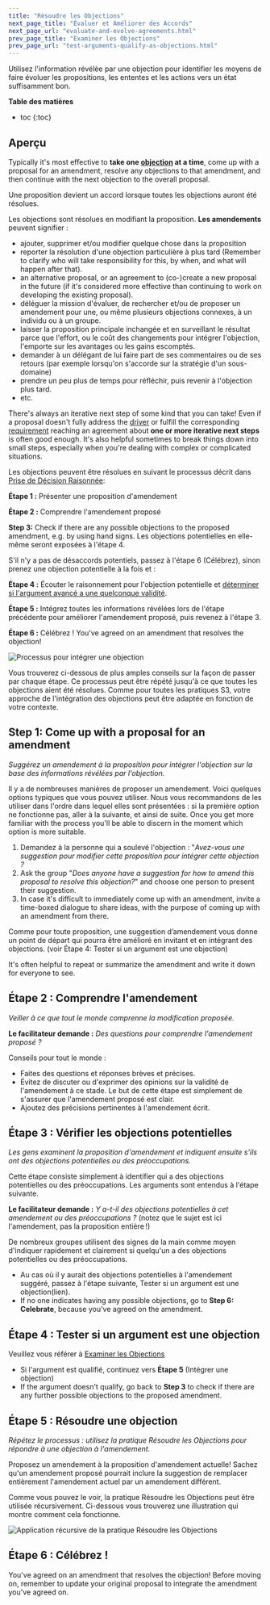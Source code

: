 ```yaml
---
title: "Résoudre les Objections"
next_page_title: "Évaluer et Améliorer des Accords"
next_page_url: "evaluate-and-evolve-agreements.html"
prev_page_title: "Examiner les Objections"
prev_page_url: "test-arguments-qualify-as-objections.html"
---
```



<div class="card summary"><div class="card-body">Utilisez l'information révélée par une objection pour identifier les moyens de faire évoluer les propositions, les ententes et les actions vers un état suffisamment bon. 
</div></div>


**Table des matières**

* toc
{:toc}


## Aperçu

Typically it's most effective to **take one <a href="glossary.html#entry-objection" class="glossary-tooltip" data-toggle="tooltip" title="Objection: Un argument – relatif à une proposition, un accord existant, ou une activité menée par un ou plusieurs membres de l&#x27;organisation - révélant des conséquences ou des risques qu&#x27;il serait préférable d&#x27;éviter pour l&#x27;organisation, ou démontrant des améliorations potentielles significatives.">objection</a> at a time**, come up with a proposal for an amendment, resolve any objections to that amendment, and then continue with the next objection to the overall proposal.

Une proposition devient un accord lorsque toutes les objections auront été résolues.

Les objections sont résolues en modifiant la proposition. **Les amendements** peuvent signifier :

- ajouter, supprimer et/ou modifier quelque chose dans la proposition
- reporter la résolution d'une objection particulière à plus tard (Remember to clarify who will take responsibility for this, by when, and what will happen after that).
- an alternative proposal, or an agreement to (co-)create a new proposal in the future (if it's considered more effective than continuing to work on developing the existing proposal).
- déléguer la mission d'évaluer, de rechercher et/ou de proposer un amendement pour une, ou même plusieurs objections connexes, à un individu ou à un groupe.
- laisser la proposition principale inchangée et en surveillant le résultat parce que l'effort, ou le coût des changements pour intégrer l'objection, l'emporte sur les avantages ou les gains escomptés.
- demander à un délégant de lui faire part de ses commentaires ou de ses retours (par exemple lorsqu'on s'accorde sur la stratégie d'un sous-domaine)
- prendre un peu plus de temps pour réfléchir, puis revenir à l'objection plus tard.
- etc.

There's always an iterative next step of some kind that you can take! Even if a proposal doesn't fully address the <a href="glossary.html#entry-organizational-driver" class="glossary-tooltip" data-toggle="tooltip" title="Moteur Organisationnel: Toute situation où les membres de l&#x27;organisation ont un motif de réagir parce qu&#x27;ils anticipent un bienfait pour l&#x27;organisation (source de valeur, élimination de gaspillage ou mitigation de risques aux conséquences indésirables).">driver</a> or fulfill the corresponding <a href="glossary.html#entry-requirement" class="glossary-tooltip" data-toggle="tooltip" title="Exigence: Un besoin ou un désir jugé nécessaire pour répondre de manière adéquate à un moteur organisationnel, ou jugé comme une prochaine étape utile.">requirement</a> reaching an agreement about **one or more iterative next steps** is often good enough. It's also helpful sometimes to break things down into small steps, especially when you're dealing with complex or complicated situations.

Les objections peuvent être résolues en suivant le processus décrit dans [Prise de Décision Raisonnée](reasoned-decision-making.html):

**Étape 1 :** Présenter une proposition d'amendement

**Étape 2 :** Comprendre l'amendement proposé

**Step 3:** Check if there are any possible objections to the proposed amendment, e.g. by using hand signs. Les objections potentielles en elle-même seront exposées à l'étape 4.

S'il n'y a pas de désaccords potentiels, passez à l'étape 6 (Célébrez), sinon prenez une objection potentielle à la fois et :

**Étape 4 :** Écouter le raisonnement pour l'objection potentielle et [déterminer si l'argument avancé a une quelconque validité](test-arguments-qualify-as-objections.html).

**Étape 5 :** Intégrez toutes les informations révélées lors de l'étape précédente pour améliorer l'amendement proposé, puis revenez à l'étape 3.

**Étape 6 :** Célébrez ! You've agreed on an amendment that resolves the objection!

![Processus pour intégrer une objection](img/agreements/resolve-objections.png)

Vous trouverez ci-dessous de plus amples conseils sur la façon de passer par chaque étape. Ce processus peut être répété jusqu'à ce que toutes les objections aient été résolues. Comme pour toutes les pratiques S3, votre approche de l'intégration des objections peut être adaptée en fonction de votre contexte.


## Step 1: Come up with a proposal for an amendment

*Suggérez un amendement à la proposition pour intégrer l'objection sur la base des informations révélées par l'objection.*

Il y a de nombreuses manières de proposer un amendement. Voici quelques options typiques que vous pouvez utiliser. Nous vous recommandons de les utiliser dans l'ordre dans lequel elles sont présentées : si la première option ne fonctionne pas, aller à la suivante, et ainsi de suite. Once you get more familiar with the process you'll be able to discern in the moment which option is more suitable.

1. Demandez à la personne qui a soulevé l'objection : "*Avez-vous une suggestion pour modifier cette proposition pour intégrer cette objection ?*
2. Ask the group "*Does anyone have a suggestion for how to amend this proposal to resolve this objection?*" and choose one person to present their suggestion.
3. In case it's difficult to immediately come up with an amendment, invite a time-boxed dialogue to share ideas, with the purpose of coming up with an amendment from there.

Comme pour toute proposition, une suggestion d’amendement vous donne un point de départ qui pourra être amélioré en invitant et en intégrant des objections. (voir Étape 4: Tester si un argument est une objection)

It's often helpful to repeat or summarize the amendment and write it down for everyone to see.


## Étape 2 : Comprendre l'amendement

*Veiller à ce que tout le monde comprenne la modification proposée.*

**Le facilitateur demande :** *Des questions pour comprendre l'amendement proposé ?*

Conseils pour tout le monde :

- Faites des questions et réponses brèves et précises.
- Évitez de discuter ou d'exprimer des opinions sur la validité de l'amendement à ce stade. Le but de cette étape est simplement de s'assurer que l'amendement proposé est clair.
- Ajoutez des précisions pertinentes à l'amendement écrit.


## Étape 3 : Vérifier les objections potentielles

*Les gens examinent la proposition d'amendement et indiquent ensuite s'ils ont des objections potentielles ou des préoccupations.*

Cette étape consiste simplement à identifier qui a des objections potentielles ou des préoccupations. Les arguments sont entendus à l'étape suivante.

**Le facilitateur demande :** *Y a-t-il des objections potentielles à cet amendement ou des préoccupations ?* (notez que le sujet est ici l'amendement, pas la proposition entière !)

De nombreux groupes utilisent des signes de la main comme moyen d'indiquer rapidement et clairement si quelqu'un a des objections potentielles ou des préoccupations.

- Au cas où il y aurait des objections potentielles à l'amendement suggéré, passez à l'étape suivante, Tester si un argument est une objection(lien).
- If no one indicates having any possible objections, go to **Step 6: Celebrate**, because you've agreed on the amendment.


## Étape 4 : Tester si un argument est une objection

Veuillez vous référer à [Examiner les Objections](test-arguments-qualify-as-objections.html)

- Si l'argument est qualifié, continuez vers **Étape 5** (Intégrer une objection)
- If the argument doesn't qualify, go back to **Step 3** to check if there are any further possible objections to the proposed amendment.


## Étape 5 : Résoudre une objection

*Répétez le processus : utilisez la pratique Résoudre les Objections pour répondre à une objection à l'amendement.*

Proposez un amendement à la proposition d'amendement actuelle! Sachez qu'un amendement proposé pourrait inclure la suggestion de remplacer entièrement l'amendement actuel par un amendement différent.

Comme vous pouvez le voir, la pratique Résoudre les Objections peut être utilisée récursivement. Ci-dessous vous trouverez une illustration qui montre comment cela fonctionne.

![Application récursive de la pratique Résoudre les Objections ](img/agreements/resolve-objections-process.png)


## Étape 6 : Célébrez !

You've agreed on an amendment that resolves the objection! Before moving on, remember to update your original proposal to integrate the amendment you've agreed on.

